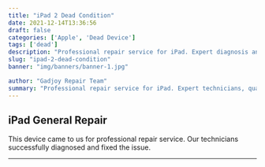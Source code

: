 ```yaml
---
title: "iPad 2 Dead Condition"
date: 2021-12-14T13:36:56
draft: false
categories: ['Apple', 'Dead Device']
tags: ['dead']
description: "Professional repair service for iPad. Expert diagnosis and quality repairs in Bangalore."
slug: "ipad-2-dead-condition"
banner: "img/banners/banner-1.jpg"

author: "Gadjoy Repair Team"
summary: "Professional repair service for iPad. Expert technicians, quality parts, warranty included."
---
```


## iPad General Repair

This device came to us for professional repair service. Our technicians successfully diagnosed and fixed the issue.

---